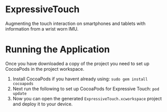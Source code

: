 # ExpressiveTouch
Augmenting the touch interaction on smartphones and tablets with information from a wrist worn IMU.

# Running the Application
Once you have downloaded a copy of the project you need to set up CocoaPods in the project workspace.

1. Install CocoaPods if you havent already using:
    `sudo gem install cocoapods`
2. Next run the following to set up CocoaPods for Expressive Touch:
    `pod update`
3. Now you can open the generated ```ExpressiveTouch.xcworkspace``` project and deploy it to your device.
